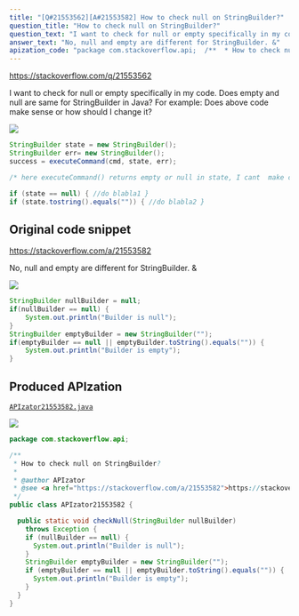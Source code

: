 ```yaml
---
title: "[Q#21553562][A#21553582] How to check null on StringBuilder?"
question_title: "How to check null on StringBuilder?"
question_text: "I want to check for null or empty specifically in my code. Does empty and null are same for StringBuilder in Java? For example: Does above code make sense or how should I change it?"
answer_text: "No, null and empty are different for StringBuilder. &"
apization_code: "package com.stackoverflow.api;  /**  * How to check null on StringBuilder?  *  * @author APIzator  * @see <a href=\"https://stackoverflow.com/a/21553582\">https://stackoverflow.com/a/21553582</a>  */ public class APIzator21553582 {    public static void checkNull(StringBuilder nullBuilder)     throws Exception {     if (nullBuilder == null) {       System.out.println(\"Builder is null\");     }     StringBuilder emptyBuilder = new StringBuilder(\"\");     if (emptyBuilder == null || emptyBuilder.toString().equals(\"\")) {       System.out.println(\"Builder is empty\");     }   } }"
---
```


https://stackoverflow.com/q/21553562

I want to check for null or empty specifically in my code. Does empty and null are same for StringBuilder in Java?
For example:
Does above code make sense or how should I change it?


<div class="code-logo"><img src="/stackoverflow.png" /></div>

```java
StringBuilder state = new StringBuilder();
StringBuilder err= new StringBuilder(); 
success = executeCommand(cmd, state, err); 

/* here executeCommand() returns empty or null in state, I cant  make changes in  <br/> executeCommand() so can I check it in my code somehow for state, if its null or empty? */<br/>

if (state == null) { //do blabla1 }
if (state.tostring().equals("")) { //do blabla2 }
```


## Original code snippet

https://stackoverflow.com/a/21553582

No, null and empty are different for StringBuilder.
&amp;

<div class="code-logo"><img src="/stackoverflow.png" /></div>

```java
StringBuilder nullBuilder = null;
if(nullBuilder == null) {
    System.out.println("Builder is null");
}
StringBuilder emptyBuilder = new StringBuilder("");
if(emptyBuilder == null || emptyBuilder.toString().equals("")) {
    System.out.println("Builder is empty");
}
```

## Produced APIzation

[`APIzator21553582.java`](https://github.com/pasqualesalza/apization/raw/main/data/search/APIzator21553582.java)

<div class="code-logo"><img src="/apizator.png" /></div>

```java
package com.stackoverflow.api;

/**
 * How to check null on StringBuilder?
 *
 * @author APIzator
 * @see <a href="https://stackoverflow.com/a/21553582">https://stackoverflow.com/a/21553582</a>
 */
public class APIzator21553582 {

  public static void checkNull(StringBuilder nullBuilder)
    throws Exception {
    if (nullBuilder == null) {
      System.out.println("Builder is null");
    }
    StringBuilder emptyBuilder = new StringBuilder("");
    if (emptyBuilder == null || emptyBuilder.toString().equals("")) {
      System.out.println("Builder is empty");
    }
  }
}

```